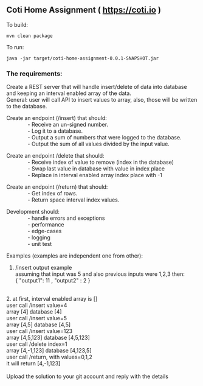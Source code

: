 ## Coti Home Assignment ( https://coti.io )

To build:
```
mvn clean package
```

To run:
```
java -jar target/coti-home-assignment-0.0.1-SNAPSHOT.jar
```

### The requirements:

Create a REST server that will handle insert/delete of data into database and keeping an interval enabled array of the data.  
General: user will call API to insert values to array, also, those will be written to the database.  
  
  
Create an endpoint (/insert) that should:  
    - Receive an un-signed number.  
    - Log it to a database.  
    - Output a sum of numbers that were logged to the database.  
    - Output the sum of all values divided by the input value.  
  
  
Create an endpoint /delete that should:  
    - Receive index of value to remove (index in the database)  
    - Swap last value in database with value in index place  
    - Replace in interval enabled array index place with -1  
  
  
Create an endpoint (/return) that should:  
    - Get index of rows.  
    - Return space interval index values.  
  
  
Development should:  
    - handle errors and exceptions  
    - performance  
    - edge-cases  
    - logging  
    - unit test  
  
  
Examples (examples are independent one from other):  
1. /insert output example  
assuming that input was 5 and also previous inputs were 1,2,3 then:  
		{ "output1": 11 , "output2" : 2 }  
<br />
2. at first, interval enabled array is []  <br />
user call /insert value=4  <br />
array [4] database [4]  <br />
user call /insert value=5  <br />
array [4,5] database [4,5]  <br />
user call /insert value=123  <br />
array [4,5,123] database [4,5,123]  <br />
user call /delete index=1  <br />
array [4,-1,123] database [4,123,5]  <br />
user call /return, with values=0,1,2  <br />
it will return [4,-1,123]  <br />
  
  <br />
Upload the solution to your git account and reply with the details  
  
  
